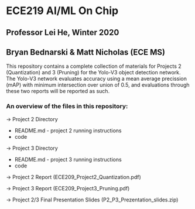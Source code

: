 # ECE219 AI/ML On Chip
## Professor Lei He, Winter 2020
## Bryan Bednarski & Matt Nicholas (ECE MS)

This repository contains a complete collection of materials for Projects 2 (Quantization) and 3 (Pruning) for the Yolo-V3 object detection network. The Yolo-V3 network evaluates accuracy using a mean average precission (mAP) with minimum intersection over union of 0.5, and evaluations through these two reports will be reported as such.

### An overview of the files in this repository:

-> Project 2 Directory
  - README.md - project 2 running instructions
  - code
 
-> Project 3 Directory
  - README.md - project 3 running instructions
  - code

-> Project 2 Report (ECE209_Project2_Quantization.pdf)

-> Project 3 Report (ECE209_Project3_Pruning.pdf)

-> Project 2/3 Final Presentation Slides (P2_P3_Prezentation_slides.zip)
  
  
